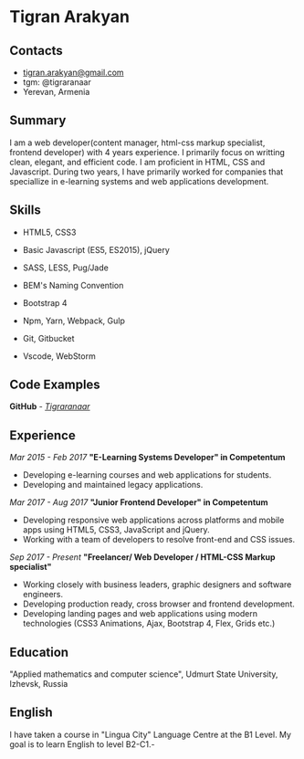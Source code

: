 # Tigran Arakyan

## Contacts 
- tigran.arakyan@gmail.com
- tgm: @tigraranaar
- Yerevan, Armenia

## Summary
I am a web developer(content manager, html-css markup specialist, frontend developer) with 4 years experience. I primarily focus on writting clean, elegant, and efficient code. I am proficient in HTML, CSS and Javascript. During two years, I have primarily worked for companies that speciallize in e-learning systems and
web applications development. 
  
## Skills
- HTML5, CSS3

- Basic Javascript (ES5, ES2015), jQuery

- SASS, LESS, Pug/Jade

- BEM's Naming Convention

- Bootstrap 4

- Npm, Yarn, Webpack, Gulp

- Git, Gitbucket

- Vscode, WebStorm 

## Code Examples 
**GitHub** - [*Tigraranaar*](github.com/Tigraranaar)
  
## Experience
*Mar 2015 - Feb 2017*
**"E-Learning Systems Developer" in Competentum**

- Developing e-learning courses and web applications for students.
- Developing and maintained legacy applications.

*Mar 2017 - Aug 2017*
**"Junior Frontend Developer" in Competentum**

- Developing responsive web applications across platforms and mobile apps using HTML5, CSS3, JavaScript and jQuery.
- Working with a team of developers to resolve front-end and CSS issues.

*Sep 2017 - Present*
**"Freelancer/ Web Developer / HTML-CSS Markup specialist"**

- Working closely with business leaders, graphic designers and software engineers.
- Developing production ready, cross browser and frontend development.
- Developing landing pages and web applications using modern technologies (CSS3 Animations, Ajax, Bootstrap 4, Flex, Grids etc.)

## Education
"Applied mathematics and computer science", Udmurt State University, Izhevsk, Russia

## English
I have taken a course in "Lingua City" Language Centre at the B1 Level.
My goal is to learn English to level B2-C1.-
